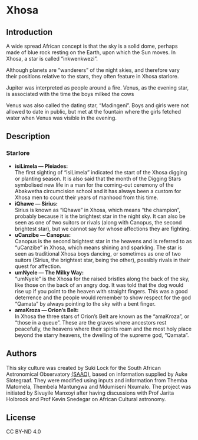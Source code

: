 # Xhosa

## Introduction

<p>A wide spread African concept is that the sky is a solid dome, perhaps made of blue rock resting on the Earth, upon which the Sun moves. In Xhosa, a star is called &#8220;inkwenkwezi&#8221;.</p>
<p>Although planets are &#8220;wanderers&#8221; of the night skies, and therefore vary their positions relative to the stars, they often feature in Xhosa starlore.</p>
<p>Jupiter was interpreted as people around a fire. Venus, as the evening star, is associated with the time the boys milked the cows</p>
<p>Venus was also called the dating star, &#8220;Madingeni&#8221;. Boys and girls were not allowed to date in public, but met at the fountain where the girls fetched water when Venus was visible in the evening.</p>

## Description

### Starlore

<ul>
<li><b>isiLimela &mdash; Pleiades:</b><br/> The first sighting of &#8220;isiLimela&#8221; indicated the start of the Xhosa digging or planting season. It is also said that the month of the Digging Stars symbolised new life in a man for the coming-out ceremony of the Abakwetha circumcision school and it has always been a custom for Xhosa men to count their years of manhood from this time.</li>
<li><b>iQhawe &mdash; Sirius:</b><br/> Sirius is known as &#8220;iQhawe&#8221; in Xhosa, which means &#8220;the champion&#8221;, probably because it is the brightest star in the night sky. It can also be seen as one of two suitors or rivals (along with Canopus, the second brightest star), but we cannot say for whose affections they are fighting.</li>
<li><b>uCanzibe &mdash; Canopus:</b><br/> Canopus is the second brightest star in the heavens and is referred to as &#8220;uCanzibe&#8221; in Xhosa, which means shining and sparkling. The star is seen as traditional Xhosa boys dancing, or sometimes as one of two suitors (Sirius, the brightest star, being the other), possibly rivals in their quest for affection.</li>
<li><b>umNyele &mdash; The Milky Way:</b><br/> &#8220;umNyele&#8221; is the Xhosa for the raised bristles along the back of the sky, like those on the back of an angry dog. It was told that the dog would rise up if you point to the heaven with straight fingers. This was a good deterrence and the people would remember to show respect for the god &#8220;Qamata&#8221; by always pointing to the sky with a bent finger.</li>
<li><b>amaKroza &mdash; Orion&#8217;s Belt:</b><br/> In Xhosa the three stars of Orion&#8217;s Belt are known as the &#8220;amaKroza&#8221;, or &#8220;those in a queue&#8221;. These are the graves where ancestors rest peacefully, the heavens where their spirits roam and the most holy place beyond the starry heavens, the dwelling of the supreme god, &#8220;Qamata&#8221;. </li>
</ul>

## Authors

<p>This sky culture was created by Suki Lock for the South African Astronomical Observatory <a href="http://www.saao.ac.za/">(SAAO)</a>, based on information supplied by Auke Slotegraaf.
They were modified using inputs and information from Themba Matomela, Thembela Mantungwa and Mdumiseni Nxumalo. The project was initiated by
Sivuyile Manxoyi after having discussions with Prof Jarita Holbrook and Prof Kevin Snedegar on African Cultural astronomy.</p>

## License

CC BY-ND 4.0
